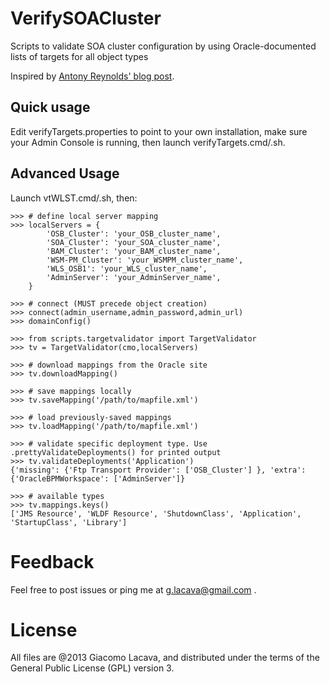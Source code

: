 VerifySOACluster
================

Scripts to validate SOA cluster configuration by using Oracle-documented lists of targets for all object types

Inspired by [Antony Reynolds' blog post](https://blogs.oracle.com/reynolds/entry/target_verification).

Quick usage
-----------

Edit verifyTargets.properties to point to your own installation, 
make sure your Admin Console is running, then launch verifyTargets.cmd/.sh.

Advanced Usage
--------------

Launch vtWLST.cmd/.sh, then:

    >>> # define local server mapping
    >>> localServers = {
            'OSB_Cluster': 'your_OSB_cluster_name',
            'SOA_Cluster': 'your_SOA_cluster_name',
            'BAM_Cluster': 'your_BAM_cluster_name',
            'WSM-PM_Cluster': 'your_WSMPM_cluster_name',
            'WLS_OSB1': 'your_WLS_cluster_name',
            'AdminServer': 'your_AdminServer_name',
        }

    >>> # connect (MUST precede object creation)
    >>> connect(admin_username,admin_password,admin_url)
    >>> domainConfig()

    >>> from scripts.targetvalidator import TargetValidator
    >>> tv = TargetValidator(cmo,localServers)

    >>> # download mappings from the Oracle site
    >>> tv.downloadMapping()

    >>> # save mappings locally
    >>> tv.saveMapping('/path/to/mapfile.xml')

    >>> # load previously-saved mappings
    >>> tv.loadMapping('/path/to/mapfile.xml')

    >>> # validate specific deployment type. Use .prettyValidateDeployments() for printed output
    >>> tv.validateDeployments('Application')
    {'missing': {'Ftp Transport Provider': ['OSB_Cluster'] }, 'extra': {'OracleBPMWorkspace': ['AdminServer']}

    >>> # available types
    >>> tv.mappings.keys()
    ['JMS Resource', 'WLDF Resource', 'ShutdownClass', 'Application', 'StartupClass', 'Library']
  
Feedback
========

Feel free to post issues or ping me at g.lacava@gmail.com .

License
=======

All files are @2013 Giacomo Lacava, and distributed under the terms of the General Public License (GPL) version 3.
